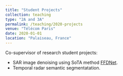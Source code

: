 ```yaml
---
title: "Student Projects"
collection: teaching
type: "2A and 3A"
permalink: /teaching/2020-projects
venue: "Télécom Paris"
date: 2020-01-01
location: "Palaiseau, France"
---
```


Co-supervisor of research student projects:
+ SAR image denoising using SoTA method [FFDNet](https://arxiv.org/pdf/1710.04026.pdf).
+ Temporal radar semantic segmentatation.